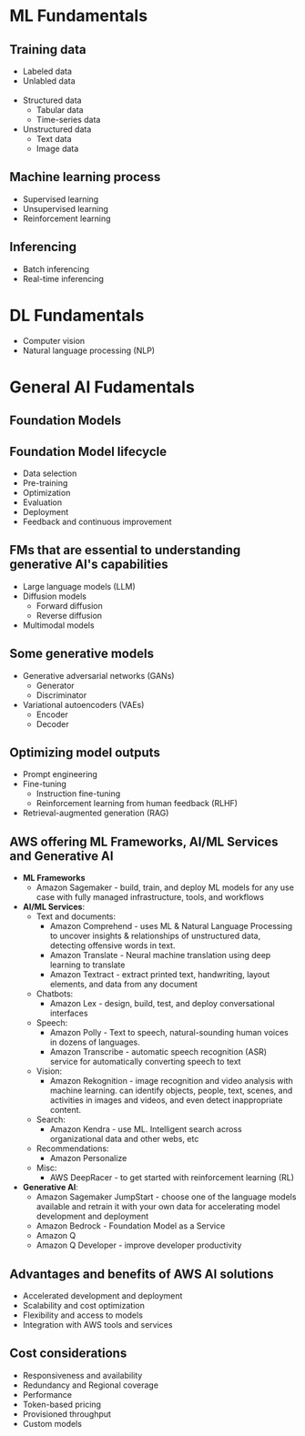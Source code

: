 # ML Fundamentals
## Training data
- Labeled data
- Unlabled data  
 
- Structured data
  - Tabular data
  - Time-series data
- Unstructured data
  - Text data
  - Image data

##  Machine learning process
- Supervised learning
- Unsupervised learning
- Reinforcement learning

##  Inferencing
- Batch inferencing
- Real-time inferencing


# DL Fundamentals
- Computer vision
- Natural language processing (NLP)


# General AI Fudamentals
## Foundation Models
## Foundation Model lifecycle  
- Data selection  
- Pre-training  
- Optimization  
- Evaluation  
- Deployment  
- Feedback and continuous improvement  

## FMs that are essential to understanding generative AI's capabilities  
- Large language models (LLM)  
- Diffusion models  
  - Forward diffusion 
  - Reverse diffusion
- Multimodal models  

## Some generative models  
- Generative adversarial networks (GANs)  
  - Generator
  - Discriminator
- Variational autoencoders (VAEs)  
  - Encoder
  - Decoder

## Optimizing model outputs
- Prompt engineering
- Fine-tuning  
  - Instruction fine-tuning
  - Reinforcement learning from human feedback (RLHF)
- Retrieval-augmented generation (RAG) 

## AWS offering ML Frameworks, AI/ML Services and Generative AI
- **ML Frameworks**
  - Amazon Sagemaker - build, train, and deploy ML models for any use case with fully managed infrastructure, tools, and workflows
- **AI/ML Services**:
  - Text and documents:
     - Amazon Comprehend - uses ML & Natural Language Processing to uncover insights & relationships of unstructured data, detecting offensive words in text.
     - Amazon Translate - Neural machine translation using deep learning to translate
     - Amazon Textract - extract printed text, handwriting, layout elements, and data from any document
  - Chatbots:
     - Amazon Lex - design, build, test, and deploy conversational interfaces
  - Speech:
     - Amazon Polly - Text to speech, natural-sounding human voices in dozens of languages.
     - Amazon Transcribe - automatic speech recognition (ASR) service for automatically converting speech to text
  - Vision:
     - Amazon Rekognition - image recognition and video analysis with machine learning.
      can identify objects, people, text, scenes, and activities in images and videos, and even detect inappropriate content.
  - Search:
     - Amazon Kendra - use ML. Intelligent search across organizational data and other webs, etc
  - Recommendations:
     - Amazon Personalize
  - Misc:
     - AWS DeepRacer - to get started with reinforcement learning (RL)
- **Generative AI**:
   - Amazon Sagemaker JumpStart - choose one of the language models available and retrain it with your own data
    for accelerating model development and deployment
   - Amazon Bedrock - Foundation Model as a Service
   - Amazon Q
   - Amazon Q Developer - improve developer productivity

## Advantages and benefits of AWS AI solutions
  - Accelerated development and deployment
  - Scalability and cost optimization
  - Flexibility and access to models
  - Integration with AWS tools and services

## Cost considerations
  - Responsiveness and availability
  - Redundancy and Regional coverage
  - Performance
  - Token-based pricing
  - Provisioned throughput
  - Custom models
